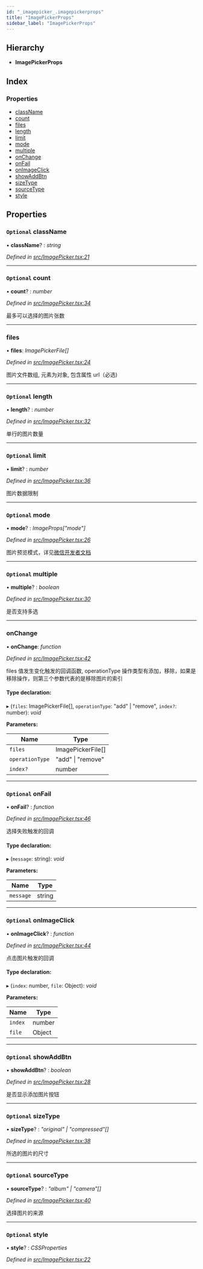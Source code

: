 ```yaml
---
id: "_imagepicker_.imagepickerprops"
title: "ImagePickerProps"
sidebar_label: "ImagePickerProps"
---
```


## Hierarchy

* **ImagePickerProps**

## Index

### Properties

* [className](_imagepicker_.imagepickerprops.md#optional-classname)
* [count](_imagepicker_.imagepickerprops.md#optional-count)
* [files](_imagepicker_.imagepickerprops.md#files)
* [length](_imagepicker_.imagepickerprops.md#optional-length)
* [limit](_imagepicker_.imagepickerprops.md#optional-limit)
* [mode](_imagepicker_.imagepickerprops.md#optional-mode)
* [multiple](_imagepicker_.imagepickerprops.md#optional-multiple)
* [onChange](_imagepicker_.imagepickerprops.md#onchange)
* [onFail](_imagepicker_.imagepickerprops.md#optional-onfail)
* [onImageClick](_imagepicker_.imagepickerprops.md#optional-onimageclick)
* [showAddBtn](_imagepicker_.imagepickerprops.md#optional-showaddbtn)
* [sizeType](_imagepicker_.imagepickerprops.md#optional-sizetype)
* [sourceType](_imagepicker_.imagepickerprops.md#optional-sourcetype)
* [style](_imagepicker_.imagepickerprops.md#optional-style)

## Properties

### `Optional` className

• **className**? : *string*

*Defined in [src/ImagePicker.tsx:21](https://github.com/tarojsx/ui/blob/bc31158/src/ImagePicker.tsx#L21)*

___

### `Optional` count

• **count**? : *number*

*Defined in [src/ImagePicker.tsx:34](https://github.com/tarojsx/ui/blob/bc31158/src/ImagePicker.tsx#L34)*

最多可以选择的图片张数

___

###  files

• **files**: *ImagePickerFile[]*

*Defined in [src/ImagePicker.tsx:24](https://github.com/tarojsx/ui/blob/bc31158/src/ImagePicker.tsx#L24)*

图片文件数组, 元素为对象, 包含属性 url（必选)

___

### `Optional` length

• **length**? : *number*

*Defined in [src/ImagePicker.tsx:32](https://github.com/tarojsx/ui/blob/bc31158/src/ImagePicker.tsx#L32)*

单行的图片数量

___

### `Optional` limit

• **limit**? : *number*

*Defined in [src/ImagePicker.tsx:36](https://github.com/tarojsx/ui/blob/bc31158/src/ImagePicker.tsx#L36)*

图片数据限制

___

### `Optional` mode

• **mode**? : *ImageProps["mode"]*

*Defined in [src/ImagePicker.tsx:26](https://github.com/tarojsx/ui/blob/bc31158/src/ImagePicker.tsx#L26)*

图片预览模式，详见[微信开发者文档](https://developers.weixin.qq.com/miniprogram/dev/component/image.html)

___

### `Optional` multiple

• **multiple**? : *boolean*

*Defined in [src/ImagePicker.tsx:30](https://github.com/tarojsx/ui/blob/bc31158/src/ImagePicker.tsx#L30)*

是否支持多选

___

###  onChange

• **onChange**: *function*

*Defined in [src/ImagePicker.tsx:42](https://github.com/tarojsx/ui/blob/bc31158/src/ImagePicker.tsx#L42)*

files 值发生变化触发的回调函数, operationType 操作类型有添加，移除，如果是移除操作，则第三个参数代表的是移除图片的索引

#### Type declaration:

▸ (`files`: ImagePickerFile[], `operationType`: "add" | "remove", `index?`: number): *void*

**Parameters:**

Name | Type |
------ | ------ |
`files` | ImagePickerFile[] |
`operationType` | "add" &#124; "remove" |
`index?` | number |

___

### `Optional` onFail

• **onFail**? : *function*

*Defined in [src/ImagePicker.tsx:46](https://github.com/tarojsx/ui/blob/bc31158/src/ImagePicker.tsx#L46)*

选择失败触发的回调

#### Type declaration:

▸ (`message`: string): *void*

**Parameters:**

Name | Type |
------ | ------ |
`message` | string |

___

### `Optional` onImageClick

• **onImageClick**? : *function*

*Defined in [src/ImagePicker.tsx:44](https://github.com/tarojsx/ui/blob/bc31158/src/ImagePicker.tsx#L44)*

点击图片触发的回调

#### Type declaration:

▸ (`index`: number, `file`: Object): *void*

**Parameters:**

Name | Type |
------ | ------ |
`index` | number |
`file` | Object |

___

### `Optional` showAddBtn

• **showAddBtn**? : *boolean*

*Defined in [src/ImagePicker.tsx:28](https://github.com/tarojsx/ui/blob/bc31158/src/ImagePicker.tsx#L28)*

是否显示添加图片按钮

___

### `Optional` sizeType

• **sizeType**? : *"original" | "compressed"[]*

*Defined in [src/ImagePicker.tsx:38](https://github.com/tarojsx/ui/blob/bc31158/src/ImagePicker.tsx#L38)*

所选的图片的尺寸

___

### `Optional` sourceType

• **sourceType**? : *"album" | "camera"[]*

*Defined in [src/ImagePicker.tsx:40](https://github.com/tarojsx/ui/blob/bc31158/src/ImagePicker.tsx#L40)*

选择图片的来源

___

### `Optional` style

• **style**? : *CSSProperties*

*Defined in [src/ImagePicker.tsx:22](https://github.com/tarojsx/ui/blob/bc31158/src/ImagePicker.tsx#L22)*
